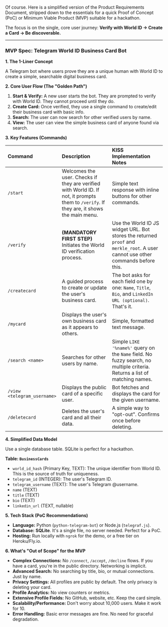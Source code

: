 Of course. Here is a simplified version of the Product Requirements Document, stripped down to the essentials for a quick Proof of Concept (PoC) or Minimum Viable Product (MVP) suitable for a hackathon.

The focus is on the single, core user journey: **Verify with World ID -> Create a Card -> Be discoverable.**

---

### **MVP Spec: Telegram World ID Business Card Bot**

**1. The 1-Liner Concept**

A Telegram bot where users prove they are a unique human with World ID to create a simple, searchable digital business card.

**2. Core User Flow (The "Golden Path")**

1.  **Start & Verify:** A new user starts the bot. They are prompted to verify with World ID. They cannot proceed until they do.
2.  **Create Card:** Once verified, they use a single command to create/edit their business card with basic info.
3.  **Search:** The user can now search for other verified users by name.
4.  **View:** The user can view the simple business card of anyone found via search.

**3. Key Features (Commands)**

| Command | Description | KISS Implementation Notes |
| :--- | :--- | :--- |
| `/start` | Welcomes the user. Checks if they are verified with World ID. If not, it prompts them to `/verify`. If they are, it shows the main menu. | Simple text response with inline buttons for other commands. |
| `/verify` | **(MANDATORY FIRST STEP)** Initiates the World ID verification process. | Use the World ID JS widget URL. Bot stores the returned `proof` and `merkle_root`. A user cannot use other commands before this. |
| `/createcard` | A guided process to create or update the user's business card. | The bot asks for each field one by one: `Name`, `Title`, `Bio`, and `LinkedIn URL (optional)`. That's it. |
| `/mycard` | Displays the user's own business card as it appears to others. | Simple, formatted text message. |
| `/search <name>` | Searches for other users by name. | Simple `LIKE '%name%'` query on the `Name` field. No fuzzy search, no multiple criteria. Returns a list of matching names. |
| `/view <telegram_username>` | Displays the public card of a specific user. | Bot fetches and displays the card for the given username. |
| `/deletecard` | Deletes the user's card and all their data. | A simple way to "opt-out". Confirms once before deleting. |

**4. Simplified Data Model**

Use a single database table. SQLite is perfect for a hackathon.

**Table: `BusinessCards`**
*   `world_id_hash` (Primary Key, TEXT): The unique identifier from World ID. This is the source of truth for uniqueness.
*   `telegram_id` (INTEGER): The user's Telegram ID.
*   `telegram_username` (TEXT): The user's Telegram @username.
*   `name` (TEXT)
*   `title` (TEXT)
*   `bio` (TEXT)
*   `linkedin_url` (TEXT, nullable)

**5. Tech Stack (PoC Recommendations)**

*   **Language:** Python (`python-telegram-bot`) or Node.js (`telegraf.js`).
*   **Database:** **SQLite**. It's a single file, no server needed. Perfect for a PoC.
*   **Hosting:** Run locally with `ngrok` for the demo, or a free tier on Heroku/Fly.io.

**6. What's "Out of Scope" for the MVP**

*   **Complex Connections:** No `/connect`, `/accept`, `/decline` flows. If you have a card, you're in the public directory. Networking is implicit.
*   **Advanced Search:** No searching by title, bio, or mutual connections. Just by name.
*   **Privacy Settings:** All profiles are public by default. The only privacy is deleting your card.
*   **Profile Analytics:** No view counters or metrics.
*   **Extensive Profile Fields:** No GitHub, website, etc. Keep the card simple.
*   **Scalability/Performance:** Don't worry about 10,000 users. Make it work for 10.
*   **Error Handling:** Basic error messages are fine. No need for graceful degradation.